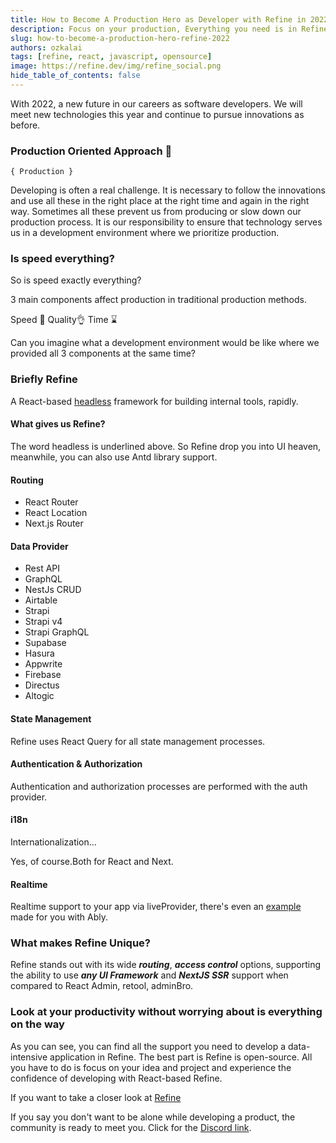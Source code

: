 ```yaml
---
title: How to Become A Production Hero as Developer with Refine in 2022
description: Focus on your production, Everything you need is in Refine.
slug: how-to-become-a-production-hero-refine-2022
authors: ozkalai
tags: [refine, react, javascript, opensource]
image: https://refine.dev/img/refine_social.png
hide_table_of_contents: false
---
```


With 2022, a new future in our careers as software developers. We will meet new technologies this year and continue to pursue innovations as before.

<!--truncate-->

### Production Oriented Approach 🧰 

`{ Production }`

Developing is often a real challenge. It is necessary to follow the innovations and use all these in the right place at the right time and again in the right way. Sometimes all these prevent us from producing or slow down our production process. It is our responsibility to ensure that technology serves us in a development environment where we prioritize production.

### Is speed everything?

So is speed exactly everything?

3 main components affect production in traditional production methods.

Speed 💨
Quality👌 
Time ⌛

Can you imagine what a development environment would be like where we provided all 3 components at the same time?

### Briefly Refine

A React-based <u>headless</u> framework for building internal tools, rapidly.

#### What gives us Refine?

The word headless is underlined above. So Refine drop you into UI heaven, meanwhile, you can also use Antd library support.

#### Routing

- React Router
- React Location
- Next.js Router

	

#### Data Provider

- Rest API
- GraphQL
- NestJs CRUD
- Airtable
- Strapi
- Strapi v4
- Strapi GraphQL
- Supabase
- Hasura
- Appwrite
- Firebase
- Directus
- Altogic
	

#### State Management

Refine uses React Query for all state management processes.

#### Authentication & Authorization

Authentication and authorization processes are performed with the auth provider.

#### i18n

Internationalization...

Yes, of course.Both for React and Next.

#### Realtime

Realtime support to your app via liveProvider, there's even an [example](https://refine.dev/docs/examples/live-provider/ably/) made for you with Ably.


### What makes Refine Unique?

Refine stands out with its wide _**routing**_, **_access control_** options, supporting the ability to use _**any UI Framework**_ and **_NextJS SSR_** support when compared to  React Admin, retool, adminBro.

### Look at your productivity without worrying about is everything on the way

As you can see, you can find all the support you need to develop a data-intensive application in Refine. The best part is Refine is open-source. All you have to do is focus on your idea and project and experience the confidence of developing with React-based Refine.

If you want to take a closer look at [Refine](https://refine.dev/)

If you say you don't want to be alone while developing a product, the community is ready to meet you. Click for the [Discord link](https://discord.com/invite/UuU3XCc3J5).




